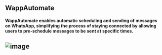 ## WappAutomate
#### WappAutomate enables automatic scheduling and sending of messages on WhatsApp, simplifying the process of staying connected by allowing users to pre-schedule messages to be sent at specific times.
## ![image](https://github.com/ketan70/WappAutomate/assets/92661810/56e29a2a-d3a2-4aeb-8450-d55f6ab18dac)
